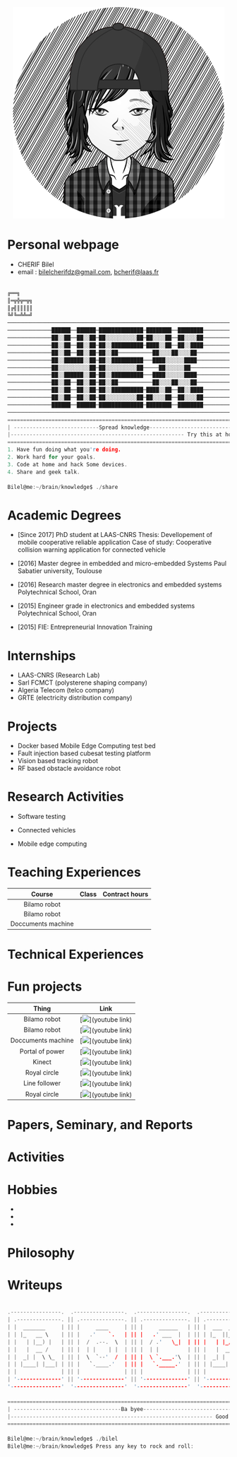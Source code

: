 <p align="center"> 
<img src="me1.png">
</p>

# Personal webpage

  * CHERIF Bilel
  * email : bilelcherifdz@gmail.com, bcherif@laas.fr

```c                                                                 

╔══╗
║═╦╬╦═╦╗
║╔╣║║║║║
╚╝╚═╩╩═╝ 
──────────────────────────────────────────────────────────────────────────
──────────────██████──██████─██████████████─████████──████████────────────
──────────────██░░██──██░░██─██░░░░░░░░░░██─██░░░░██──██░░░░██────────────
──────────────██░░██──██░░██─██░░██████████─████░░██──██░░████────────────
──────────────██░░██──██░░██─██░░██───────────██░░░░██░░░░██──────────────
──────────────██░░██████░░██─██░░██████████───████░░░░░░████──────────────
──────────────██░░░░░░░░░░██─██░░░░░░░░░░██─────██░░░░░░██────────────────
──────────────██░░██████░░██─██░░██████████───████░░░░░░████──────────────
──────────────██░░██──██░░██─██░░██───────────██░░░░██░░░░██──────────────
──────────────██░░██──██░░██─██░░██████████─████░░██──██░░████────────────
──────────────██░░██──██░░██─██░░░░░░░░░░██─██░░░░██──██░░░░██────────────
──────────────██████──██████─██████████████─████████──████████────────────
──────────────────────────────────────────────────────────────────────────
==========================================================================
| ---------------------------Spread knowledge----------------------------|
|------------------------------------------------------- Try this at home|
==========================================================================
1. Have fun doing what you're doing.
2. Work hard for your goals.
3. Code at home and hack Some devices.
4. Share and geek talk.

Bilel@me:~/brain/knowledge$ ./share

```
# Academic Degrees
* [Since 2017] PhD student at LAAS-CNRS
Thesis: Devellopement of mobile cooperative reliable application
Case of study: Cooperative collision warning application for connected vehicle

* [2016] Master degree in embedded and micro-embedded Systems
Paul Sabatier university, Toulouse

* [2016] Research master degree in electronics and embedded systems
Polytechnical School, Oran

* [2015] Engineer grade in electronics and embedded systems
Polytechnical School, Oran 

* [2015] FIE: Entrepreneurial Innovation Training

# Internships

* LAAS-CNRS (Research Lab)
* Sarl FCMCT (polysterene shaping company)
* Algeria Telecom (telco company)
* GRTE (electricity distribution company)

# Projects

* Docker based Mobile Edge Computing test bed
* Fault injection based cubesat testing platform
* Vision based tracking robot
* RF based obstacle avoidance robot

# Research Activities

* Software testing

* Connected vehicles

* Mobile edge computing

# Teaching Experiences

| Course | Class | Contract hours |
|:-------------------:|:-----------:|:-----------:|
| Bilamo robot |		|		|
| Bilamo robot |		|		|
| Doccuments machine |		|		|


# Technical Experiences

# Fun projects
  
| Thing              | Link        |
| :-------------------: | :-----------: |
| Bilamo robot | [<img src="http://www.myiconfinder.com/uploads/iconsets/256-256-3a1eef40f04875d93dd6545f2f1b727e-youtube.png" width="65">](youtube link) |
| Bilamo robot | [<img src="http://www.myiconfinder.com/uploads/iconsets/256-256-3a1eef40f04875d93dd6545f2f1b727e-youtube.png" width="65">](youtube link) |
| Doccuments machine | [<img src="http://www.myiconfinder.com/uploads/iconsets/256-256-3a1eef40f04875d93dd6545f2f1b727e-youtube.png" width="65">](youtube link) |
| Portal of power | [<img src="http://www.myiconfinder.com/uploads/iconsets/256-256-3a1eef40f04875d93dd6545f2f1b727e-youtube.png" width="65">](youtube link) |
| Kinect | [<img src="http://www.myiconfinder.com/uploads/iconsets/256-256-3a1eef40f04875d93dd6545f2f1b727e-youtube.png" width="65">](youtube link) |
| Royal circle | [<img src="http://www.myiconfinder.com/uploads/iconsets/256-256-3a1eef40f04875d93dd6545f2f1b727e-youtube.png" width="65">](youtube link) |
| Line follower | [<img src="http://www.myiconfinder.com/uploads/iconsets/256-256-3a1eef40f04875d93dd6545f2f1b727e-youtube.png" width="65">](youtube link) |
| Royal circle | [<img src="http://www.myiconfinder.com/uploads/iconsets/256-256-3a1eef40f04875d93dd6545f2f1b727e-youtube.png" width="65">](youtube link) |

# Papers, Seminary, and Reports


# Activities


# Hobbies

*

*

*

# Philosophy


# Writeups

  ```c
  
 .----------------.  .----------------.  .----------------.  .----------------. 
| .--------------. || .--------------. || .--------------. || .--------------. |
| |  _______     | || |     ____     | || |     ______   | || |  ___  ____   | |
| | |_   __ \    | || |   .'    `.   | || |   .' ___  |  | || | |_  ||_  _|  | |
| |   | |__) |   | || |  /  .--.  \  | || |  / .'   \_|  | || |   | |_/ /    | |
| |   |  __ /    | || |  | |    | |  | || |  | |         | || |   |  __'.    | |
| |  _| |  \ \_  | || |  \  `--'  /  | || |  \ `.___.'\  | || |  _| |  \ \_  | |
| | |____| |___| | || |   `.____.'   | || |   `._____.'  | || | |____||____| | |
| |              | || |              | || |              | || |              | |
| '--------------' || '--------------' || '--------------' || '--------------' |
 '----------------'  '----------------'  '----------------'  '----------------' 
     
===============================================================================
| ----------------------------------Ba byee-----------------------------------|
|---------------------------------------------------------------- Good luck!!!|
===============================================================================

Bilel@me:~/brain/knowledge$ ./bilel
Bilel@me:~/brain/knowledge$ Press any key to rock and roll: 

```
